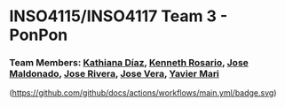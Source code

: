 # INSO4115/INSO4117 Team 3 - PonPon
### Team Members: [Kathiana Díaz](https://github.com/kathianadiaz), [Kenneth Rosario](https://github.com/kenneth-rosario), [Jose Maldonado](https://github.com/jose-maldonado), [Jose Rivera](https://github.com/jvserivera), [Jose Vera](https://github.com/josevera7), [Yavier Mari](https://github.com/YMari)
(https://github.com/github/docs/actions/workflows/main.yml/badge.svg)
